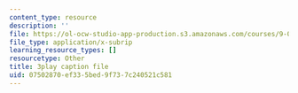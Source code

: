 ```yaml
---
content_type: resource
description: ''
file: https://ol-ocw-studio-app-production.s3.amazonaws.com/courses/9-00sc-introduction-to-psychology-fall-2011/07502870ef335bed9f737c240521c581_2fbrl6WoIyo.vtt
file_type: application/x-subrip
learning_resource_types: []
resourcetype: Other
title: 3play caption file
uid: 07502870-ef33-5bed-9f73-7c240521c581
---
```

